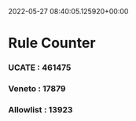 2022-05-27 08:40:05.125920+00:00
# Rule Counter 
 ### UCATE : 461475

 ### Veneto : 17879

 ### Allowlist : 13923